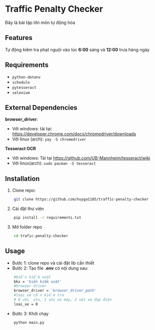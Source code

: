 # Traffic Penalty Checker
Đây là bài tập lớn môn tự động hóa

## Features

Tự động kiêm tra phạt nguội vào lúc **6:00** sáng và **12:00** trưa hàng ngày

## Requirements

- `python-dotenv`
- `schedule`
- `pytesseract`
- `selenium`

## External Dependencies

**browser_driver**: 
- Với windows: tải tại: https://developer.chrome.com/docs/chromedriver/downloads
- Với linux (arch): `yay -S chromedriver`

**Tesseract OCR**
- Với windows: Tải tại https://github.com/UB-Mannheim/tesseract/wiki
- Với linux(arch): `sudo pacman -S tesseract`

## Installation

1.  Clone repo:
```bash
    git clone https://github.com/huyga1185/traffic-penalty-checker
```

2. Cài đặt thư viện

```bash
    pip install -r requirements.txt
```

3. Mở folder repo
```bash
    cd trafic-penalty-checker
```

## Usage

- Bước 1: clone repo và cài đặt lib cần thiết
- Bước 2: Tạo file **.env** có nội dung sau:

```bash
    #biển kiểm xoát
    bkx = 'biển kiểm xoát'
    #browser driver
    browser_driver = 'browser_driver_path'
    #loại xe cần kiểm tra
    # 0 với  oto, 1 với xe máy, 2 với xe đạp điện
    loai_xe = 0
```

- Bước 3: Khởi chạy
```bash
    python main.py
```
